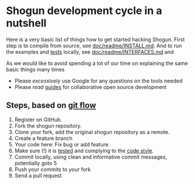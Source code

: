 # Shogun development cycle in a nutshell

Here is a very basic list of things how to get started hacking Shogun. First step is to compile from source, see [doc/readme/INSTALL.md](https://github.com/shogun-toolbox/docs/blob/master/INSTALL.md). And to run the examples and [tests](Testing) locally, see [doc/readme/INTERFACES.md](https://github.com/shogun-toolbox/docs/blob/master/INTERFACES.md) and 

As we would like to avoid spending a lot of our time on explaining the same basic things many times
 * Please *excessively* use Google for any questions on the tools needed
 * Please *read* [guides](https://guides.github.com/) for collaborative open source development

## Steps, based on [git flow](https://guides.github.com/introduction/flow/)

1. Register on GitHub.
2. Fork the shogun repository.
3. Clone your fork, add the original shogun repository as a remote.
4. Create a feature branch
5. Your code here: Fix bug or add feature. 
6. Make sure (!) it is [tested](Testing) and complying to the [code style](Code-style).
7. Commit locally, using clean and informative commit messages, potentially goto 5
8. Push your commits to your fork
9. Send a pull request